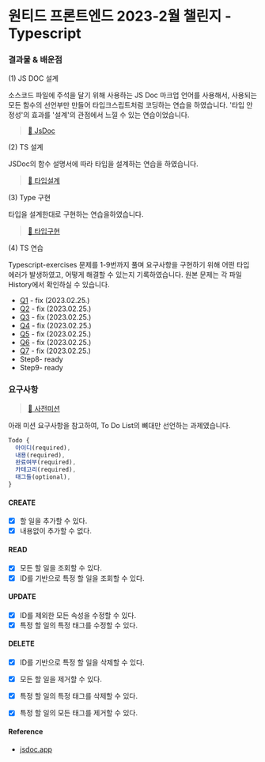 # 원티드 프론트엔드 2023-2월 챌린지 - Typescript

### 결과물 & 배운점

(1) JS DOC 설계

소스코드 파일에 주석을 달기 위해 사용하는 JS Doc 마크업 언어를 사용해서,
사용되는 모든 함수의 선언부만 만들어 타입크스립트처럼 코딩하는 연습을 하였습니다.
'타입 안정성'의 효과를 '설계'의 관점에서 느낄 수 있는 연습이었습니다.

> [🔗 JsDoc](https://yeonny0723.github.io/wanted-pre-onboarding-challenge-fe-2/ToDoList.html)

(2) TS 설계

JSDoc의 함수 설명서에 따라 타입을 설계하는 연습을 하였습니다.

> [🔗 타입설계](https://github.com/Yeonny0723/wanted-pre-onboarding-challenge-fe-2/blob/master/src/index.d.ts)

(3) Type 구현

타입을 설계한대로 구현하는 연습을하였습니다.

> [🔗 타입구현](https://github.com/Yeonny0723/wanted-pre-onboarding-challenge-fe-2/blob/master/src/index.ts)

(4) TS 연습

Typescript-exercises 문제를 1-9번까지 풀며 요구사항을 구현하기 위해 어떤 타입 에러가 발생하였고, 어떻게 해결할 수 있는지 기록하였습니다.
원본 문제는 각 파일 History에서 확인하실 수 있습니다.

* [Q1](/typescript-exercises/1.ts) - fix (2023.02.25.)
* [Q2](/typescript-exercises/2.ts) - fix (2023.02.25.)
* [Q3](/typescript-exercises/3.ts) - fix (2023.02.25.)
* [Q4](/typescript-exercises/4.ts) - fix (2023.02.25.)
* [Q5](/typescript-exercises/5.ts) - fix (2023.02.25.)
* [Q6](/typescript-exercises/6.ts) - fix (2023.02.25.)
* [Q7](/typescript-exercises/7.ts) - fix (2023.02.25.)
* Step8- ready
* Step9- ready


### 요구사항

> [🔗 사전미션](https://gist.github.com/pocojang/3c3d4470a3d2a978b5ebfb3f613e40fa)

아래 미션 요구사항을 참고하여, To Do List의 뼈대만 선언하는 과제였습니다.

```js
Todo {
  아이디(required),
  내용(required),
  완료여부(required),
  카테고리(required),
  태그들(optional),
}
```

#### CREATE

- [x] 할 일을 추가할 수 있다.
- [x] 내용없이 추가할 수 없다.

#### READ

- [x] 모든 할 일을 조회할 수 있다.
- [x] ID를 기반으로 특정 할 일을 조회할 수 있다.

#### UPDATE

- [x] ID를 제외한 모든 속성을 수정할 수 있다.
- [x] 특정 할 일의 특정 태그를 수정할 수 있다.

#### DELETE

- [x] ID를 기반으로 특정 할 일을 삭제할 수 있다.
- [x] 모든 할 일을 제거할 수 있다.
- [x] 특정 할 일의 특정 태그를 삭제할 수 있다.
- [x] 특정 할 일의 모든 태그를 제거할 수 있다.


#### Reference

- [jsdoc.app](https://jsdoc.app)
